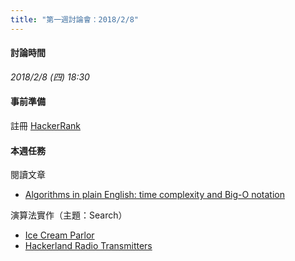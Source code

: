 ```yaml
---
title: "第一週討論會：2018/2/8"
---
```


#### 討論時間

*2018/2/8 (四) 18:30*

#### 事前準備
註冊 [HackerRank](https://www.hackerrank.com/)

#### 本週任務

閱讀文章

- [Algorithms in plain English: time complexity and Big-O notation](https://medium.freecodecamp.org/time-is-complex-but-priceless-f0abd015063c)

演算法實作（主題：Search）

- [Ice Cream Parlor](https://www.hackerrank.com/challenges/icecream-parlor/problem)
- [Hackerland Radio Transmitters](https://www.hackerrank.com/challenges/hackerland-radio-transmitters/problem)

